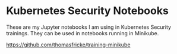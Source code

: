 # Kubernetes Security Notebooks

These are my Jupyter notebooks I am using in Kubernetes Security trainings. 
They can be used in notebooks running in Minikube.

https://github.com/thomasfricke/training-minikube


